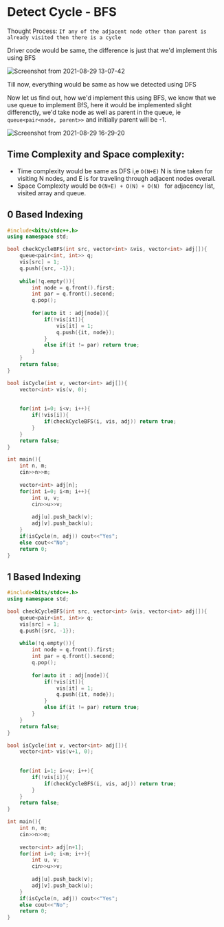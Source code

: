 # Detect Cycle - BFS

Thought Process: ``` If any of the adjacent node other than parent is already visited then there is a cycle ```

Driver code would be same, the difference is just that we'd implement this using BFS

![Screenshot from 2021-08-29 13-07-42](https://user-images.githubusercontent.com/42698268/131242624-8aec3194-591e-47fc-a2d9-d4b966e352d1.png)

Till now, everything would be same as how we detected using DFS

Now let us find out, how we'd implement this using BFS, we know that we use queue to implement BfS, here it would be implemented slight differenctly, we'd take node as well as parent in the queue, ie ```queue<pair<node, parent>>``` and initially parent will be -1.

![Screenshot from 2021-08-29 16-29-20](https://user-images.githubusercontent.com/42698268/131248051-2c25ee60-ad2f-4d31-8ee0-b77cb34bf6a1.png)

## Time Complexity and Space complexity:
* Time complexity would be same as DFS i,e ``` O(N+E) ``` N is time taken for visiting N nodes, and E is for traveling through adjacent nodes overall.
* Space Complexity would be ```O(N+E) + O(N) + O(N) ```  for adjacency list, visited array and queue.

## 0 Based Indexing

```cpp
#include<bits/stdc++.h>
using namespace std;

bool checkCycleBFS(int src, vector<int> &vis, vector<int> adj[]){
    queue<pair<int, int>> q;
    vis[src] = 1;
    q.push({src, -1});
    
    while(!q.empty()){
        int node = q.front().first;
        int par = q.front().second;
        q.pop();
        
        for(auto it : adj[node]){
            if(!vis[it]){
                vis[it] = 1;
                q.push({it, node});
            }
            else if(it != par) return true;
        }
    }
    return false;
}

bool isCycle(int v, vector<int> adj[]){
    vector<int> vis(v, 0);
    
    
    for(int i=0; i<v; i++){
        if(!vis[i]){
            if(checkCycleBFS(i, vis, adj)) return true;
        }
    }
    return false;
}

int main(){
    int n, m;
    cin>>n>>m;
    
    vector<int> adj[n];
    for(int i=0; i<m; i++){
        int u, v;
        cin>>u>>v;
        
        adj[u].push_back(v);
        adj[v].push_back(u);
    }
    if(isCycle(n, adj)) cout<<"Yes";
    else cout<<"No";
    return 0;
}
```

## 1 Based Indexing
```cpp
#include<bits/stdc++.h>
using namespace std;

bool checkCycleBFS(int src, vector<int> &vis, vector<int> adj[]){
    queue<pair<int, int>> q;
    vis[src] = 1;
    q.push({src, -1});
    
    while(!q.empty()){
        int node = q.front().first;
        int par = q.front().second;
        q.pop();
        
        for(auto it : adj[node]){
            if(!vis[it]){
                vis[it] = 1;
                q.push({it, node});
            }
            else if(it != par) return true;
        }
    }
    return false;
}

bool isCycle(int v, vector<int> adj[]){
    vector<int> vis(v+1, 0);
    
    
    for(int i=1; i<=v; i++){
        if(!vis[i]){
            if(checkCycleBFS(i, vis, adj)) return true;
        }
    }
    return false;
}

int main(){
    int n, m;
    cin>>n>>m;
    
    vector<int> adj[n+1];
    for(int i=0; i<m; i++){
        int u, v;
        cin>>u>>v;
        
        adj[u].push_back(v);
        adj[v].push_back(u);
    }
    if(isCycle(n, adj)) cout<<"Yes";
    else cout<<"No";
    return 0;
}
```
